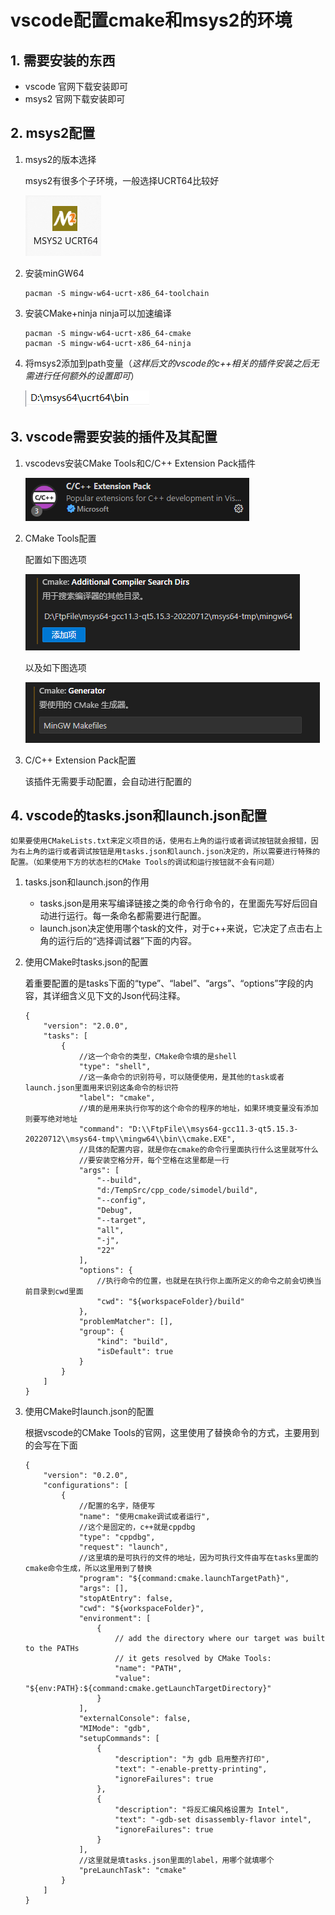 # vscode配置cmake和msys2的环境

## 1. 需要安装的东西

* vscode 官网下载安装即可
* msys2 官网下载安装即可

## 2. msys2配置

1. msys2的版本选择

    msys2有很多个子环境，一般选择UCRT64比较好
    
    ![Alt text](image-4.png)


2. 安装minGW64

    ~~~
    pacman -S mingw-w64-ucrt-x86_64-toolchain
    ~~~

3. 安装CMake+ninja
    ninja可以加速编译
    ~~~
    pacman -S mingw-w64-ucrt-x86_64-cmake
    pacman -S mingw-w64-ucrt-x86_64-ninja
    ~~~

4. 将msys2添加到path变量（*这样后文的vscode的c++相关的插件安装之后无需进行任何额外的设置即可*）

    ![Alt text](image-5.png)

## 3. vscode需要安装的插件及其配置

1. vscodevs安装CMake Tools和C/C++ Extension Pack插件

    ![Alt text](image.png)


2. CMake Tools配置

    配置如下图选项
    
    ![Alt text](image-2.png)

    以及如下图选项

    ![Alt text](image-3.png)

3. C/C++ Extension Pack配置

    该插件无需要手动配置，会自动进行配置的

## 4. vscode的tasks.json和launch.json配置

    如果要使用CMakeLists.txt来定义项目的话，使用右上角的运行或者调试按钮就会报错，因为右上角的运行或者调试按钮是用tasks.json和launch.json决定的，所以需要进行特殊的配置。（如果使用下方的状态栏的CMake Tools的调试和运行按钮就不会有问题）

1. tasks.json和launch.json的作用

    * tasks.json是用来写编译链接之类的命令行命令的，在里面先写好后回自动进行运行。每一条命名都需要进行配置。
    * launch.json决定使用哪个task的文件，对于c++来说，它决定了点击右上角的运行后的“选择调试器”下面的内容。 

2. 使用CMake时tasks.json的配置

    着重要配置的是tasks下面的“type”、“label”、“args”、“options”字段的内容，其详细含义见下文的Json代码注释。

    ~~~
    {
        "version": "2.0.0",
        "tasks": [
            {
                //这一个命令的类型，CMake命令填的是shell
                "type": "shell", 
                //这一条命令的识别符号，可以随便使用，是其他的task或者launch.json里面用来识别这条命令的标识符
                "label": "cmake", 
                //填的是用来执行你写的这个命令的程序的地址，如果环境变量没有添加则要写绝对地址
                "command": "D:\\FtpFile\\msys64-gcc11.3-qt5.15.3-20220712\\msys64-tmp\\mingw64\\bin\\cmake.EXE",
                //具体的配置内容，就是你在cmake的命令行里面执行什么这里就写什么
                //要安装空格分开，每个空格在这里都是一行
                "args": [
                    "--build",
                    "d:/TempSrc/cpp_code/simodel/build",
                    "--config",
                    "Debug",
                    "--target",
                    "all",
                    "-j",
                    "22"
                ],
                "options": {
                    //执行命令的位置，也就是在执行你上面所定义的命令之前会切换当前目录到cwd里面
                    "cwd": "${workspaceFolder}/build"
                },
                "problemMatcher": [],
                "group": {
                    "kind": "build",
                    "isDefault": true
                }
            }
        ]
    }
    ~~~

3. 使用CMake时launch.json的配置

    根据vscode的CMake Tools的官网，这里使用了替换命令的方式，主要用到的会写在下面
   
    ~~~
    {
        "version": "0.2.0",
        "configurations": [
            {
                //配置的名字，随便写
                "name": "使用cmake调试或者运行",
                //这个是固定的，c++就是cppdbg
                "type": "cppdbg",
                "request": "launch",
                //这里填的是可执行的文件的地址，因为可执行文件由写在tasks里面的cmake命令生成，所以这里用到了替换
                "program": "${command:cmake.launchTargetPath}",
                "args": [],
                "stopAtEntry": false,
                "cwd": "${workspaceFolder}",
                "environment": [
                    {
                        // add the directory where our target was built to the PATHs
                        // it gets resolved by CMake Tools:
                        "name": "PATH",
                        "value": "${env:PATH}:${command:cmake.getLaunchTargetDirectory}"
                    }
                ],
                "externalConsole": false,
                "MIMode": "gdb",
                "setupCommands": [
                    {
                        "description": "为 gdb 启用整齐打印",
                        "text": "-enable-pretty-printing",
                        "ignoreFailures": true
                    },
                    {
                        "description": "将反汇编风格设置为 Intel",
                        "text": "-gdb-set disassembly-flavor intel",
                        "ignoreFailures": true
                    }
                ],
                //这里就是填tasks.json里面的label，用哪个就填哪个
                "preLaunchTask": "cmake"
            }
        ]
    }
    ~~~